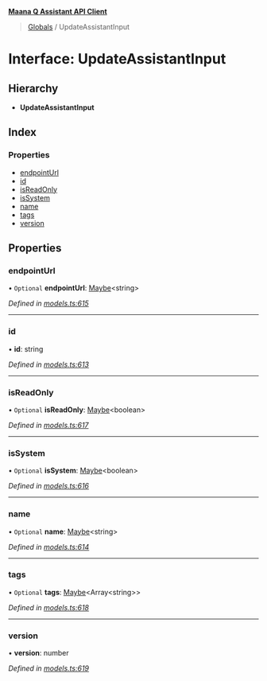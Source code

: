 **[Maana Q Assistant API Client](../README.md)**

> [Globals](../README.md) / UpdateAssistantInput

# Interface: UpdateAssistantInput

## Hierarchy

* **UpdateAssistantInput**

## Index

### Properties

* [endpointUrl](updateassistantinput.md#endpointurl)
* [id](updateassistantinput.md#id)
* [isReadOnly](updateassistantinput.md#isreadonly)
* [isSystem](updateassistantinput.md#issystem)
* [name](updateassistantinput.md#name)
* [tags](updateassistantinput.md#tags)
* [version](updateassistantinput.md#version)

## Properties

### endpointUrl

• `Optional` **endpointUrl**: [Maybe](../README.md#maybe)\<string>

*Defined in [models.ts:615](https://github.com/maana-io/q-assistant-client/blob/develop/src/models.ts#L615)*

___

### id

•  **id**: string

*Defined in [models.ts:613](https://github.com/maana-io/q-assistant-client/blob/develop/src/models.ts#L613)*

___

### isReadOnly

• `Optional` **isReadOnly**: [Maybe](../README.md#maybe)\<boolean>

*Defined in [models.ts:617](https://github.com/maana-io/q-assistant-client/blob/develop/src/models.ts#L617)*

___

### isSystem

• `Optional` **isSystem**: [Maybe](../README.md#maybe)\<boolean>

*Defined in [models.ts:616](https://github.com/maana-io/q-assistant-client/blob/develop/src/models.ts#L616)*

___

### name

• `Optional` **name**: [Maybe](../README.md#maybe)\<string>

*Defined in [models.ts:614](https://github.com/maana-io/q-assistant-client/blob/develop/src/models.ts#L614)*

___

### tags

• `Optional` **tags**: [Maybe](../README.md#maybe)\<Array\<string>>

*Defined in [models.ts:618](https://github.com/maana-io/q-assistant-client/blob/develop/src/models.ts#L618)*

___

### version

•  **version**: number

*Defined in [models.ts:619](https://github.com/maana-io/q-assistant-client/blob/develop/src/models.ts#L619)*
